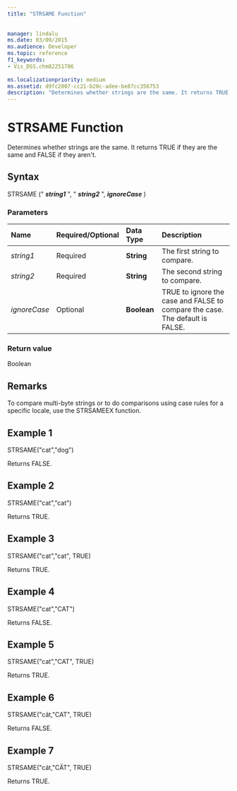 ```yaml
---
title: "STRSAME Function"
 
 
manager: lindalu
ms.date: 03/09/2015
ms.audience: Developer
ms.topic: reference
f1_keywords:
- Vis_DSS.chm82251786
 
ms.localizationpriority: medium
ms.assetid: d9fc2007-cc21-b20c-adee-be87cc356753
description: "Determines whether strings are the same. It returns TRUE if they are the same and FALSE if they aren't."
---
```


# STRSAME Function

Determines whether strings are the same. It returns TRUE if they are the same and FALSE if they aren't.
  
## Syntax

STRSAME (" ***string1*** ", " ***string2*** ", ***ignoreCase*** )
  
### Parameters

|**Name**|**Required/Optional**|**Data Type**|**Description**|
|:-----|:-----|:-----|:-----|
| *string1* <br/> |Required  <br/> |**String** <br/> |The first string to compare. |
| *string2* <br/> |Required  <br/> |**String** <br/> |The second string to compare. |
| *ignoreCase* <br/> |Optional  <br/> |**Boolean** <br/> |TRUE to ignore the case and FALSE to compare the case. The default is FALSE. |

### Return value

Boolean
  
## Remarks

To compare multi-byte strings or to do comparisons using case rules for a specific locale, use the STRSAMEEX function.
  
## Example 1

STRSAME("cat","dog")
  
Returns FALSE.
  
## Example 2

STRSAME("cat","cat")
  
Returns TRUE.
  
## Example 3

STRSAME("cat","cat", TRUE)
  
Returns TRUE.
  
## Example 4

STRSAME("cat","CAT")
  
Returns FALSE.
  
## Example 5

STRSAME("cat","CAT", TRUE)
  
Returns TRUE.
  
## Example 6

STRSAME("cät,"CAT", TRUE)
  
Returns FALSE.
  
## Example 7

STRSAME("cät,"CÄT", TRUE)
  
Returns TRUE.
  